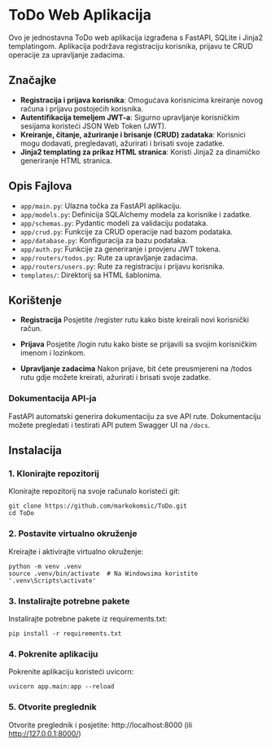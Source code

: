 # ToDo Web Aplikacija

Ovo je jednostavna ToDo web aplikacija izgrađena s FastAPI, SQLite i Jinja2 templatingom. Aplikacija podržava registraciju korisnika, prijavu te CRUD operacije za upravljanje zadacima.

## Značajke

- **Registracija i prijava korisnika**: Omogućava korisnicima kreiranje novog računa i prijavu postojećih korisnika.
- **Autentifikacija temeljem JWT-a**: Sigurno upravljanje korisničkim sesijama koristeći JSON Web Token (JWT).
- **Kreiranje, čitanje, ažuriranje i brisanje (CRUD) zadataka**: Korisnici mogu dodavati, pregledavati, ažurirati i brisati svoje zadatke.
- **Jinja2 templating za prikaz HTML stranica**: Koristi Jinja2 za dinamičko generiranje HTML stranica.

## Opis Fajlova

- `app/main.py`: Ulazna točka za FastAPI aplikaciju.
- `app/models.py`: Definicija SQLAlchemy modela za korisnike i zadatke.
- `app/schemas.py`: Pydantic modeli za validaciju podataka.
- `app/crud.py`: Funkcije za CRUD operacije nad bazom podataka.
- `app/database.py`: Konfiguracija za bazu podataka.
- `app/auth.py`: Funkcije za generiranje i provjeru JWT tokena.
- `app/routers/todos.py`: Rute za upravljanje zadacima.
- `app/routers/users.py`: Rute za registraciju i prijavu korisnika.
- `templates/`: Direktorij sa HTML šablonima.



## Korištenje
- **Registracija**
Posjetite /register rutu kako biste kreirali novi korisnički račun.

- **Prijava**
Posjetite /login rutu kako biste se prijavili sa svojim korisničkim imenom i lozinkom.

- **Upravljanje zadacima**
Nakon prijave, bit ćete preusmjereni na /todos rutu gdje možete kreirati, ažurirati i brisati svoje zadatke.

### Dokumentacija API-ja
FastAPI automatski generira dokumentaciju za sve API rute. Dokumentaciju možete pregledati i testirati API putem Swagger UI na `/docs`.



## Instalacija

### 1. Klonirajte repozitorij
Klonirajte repozitorij na svoje računalo koristeći git:
    
    
    git clone https://github.com/markokomsic/ToDo.git
    cd ToDo


### 2. Postavite virtualno okruženje
Kreirajte i aktivirajte virtualno okruženje:
    
    python -m venv .venv
    source .venv/bin/activate  # Na Windowsima koristite '.venv\Scripts\activate'


### 3. Instalirajte potrebne pakete
Instalirajte potrebne pakete iz requirements.txt:

    pip install -r requirements.txt


### 4. Pokrenite aplikaciju
Pokrenite aplikaciju koristeći uvicorn:

    uvicorn app.main:app --reload

### 5. Otvorite preglednik

Otvorite preglednik i posjetite:
http://localhost:8000 (ili http://127.0.0.1:8000/)









 
 
   






   

